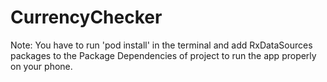 # CurrencyChecker

Note: You have to run 'pod install' in the terminal and add RxDataSources packages to the Package Dependencies of project to run the app properly on your phone.
